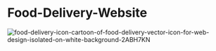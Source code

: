 # Food-Delivery-Website

![food-delivery-icon-cartoon-of-food-delivery-vector-icon-for-web-design-isolated-on-white-background-2ABH7KN](https://github.com/user-attachments/assets/faef4cd8-f937-4135-bb6d-d3871b592835)
